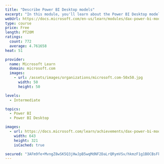 ```yaml
---
title: "Describe Power BI Desktop models"
excerpt: "In this module, you'll learn about the Power BI Desktop model structure, star schema design basics, analytics queries, and report visual configuration. This module provides a strong foundation on which you can learn to optimize model designs and add model calculations."
webUrl: https://docs.microsoft.com/en-us/learn/modules/dax-power-bi-models/
type: course
price: Free
length: PT20M
ratings:
  count: 772
  average: 4.761658
heat: 51

provider:
  name: Microsoft Learn
  domain: microsoft.com
  images:
    - url: /assets/images/organizations/microsoft.com-50x50.jpg
      width: 50
      height: 50

levels:
  - Intermediate

topics:
  - Power BI
  - Power BI Desktop

images:
  - url: https://docs.microsoft.com/learn/achievements/dax-power-bi-models-social.png
    width: 643
    height: 321
    isCached: true

secured: "3AFm9fe+MvngZ8wSK5Q3jHwJpB5wqMdNF2DaLrQRymVSv/hkmzF1g1BOCBsFkL/A0pSIiyZLnANocQ3hpKLgytlVdfyR2F4ykS/0JEwA54H652PTsnr9RExAHCtENabnHWIbof9nYgXrNPtJwvhj3MW6N7ndZ5RHW0uelMIlMDZNRhiQYOVoSsNvCDS7nJeOFRYHEddUgjW7P1QuqDpFVBu38iJx1oZs3Rfyl39Vd59uZyQhJje0LjIl6ztEtYRwRORGUjhQ2HLGOrx7foXyOoNb/nwppFajq88zFWuA06bkKXOcMmv020FqwWB7hR7khY8eX4vNZwCH16h4PCMBQJgMrMD6XixhCHEUwiomSj+gafpDQ/Riz3NrOfCXlQccCDlPGWz3MEK1Su4Of9Mk96Z04cRg7ygUEVdlJ/kLxUc=;nMa7blJGWgN0Cj2a10Mzfg=="
---
```


